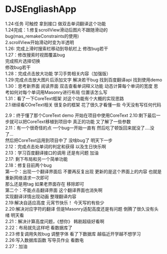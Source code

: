 # DJSEngliashApp
1.24:任务  可触控 拿到接口 做双击单词翻译这个功能   
1.24完成：1.修复scrollView滑动后图片不跟随滑动的bug(mas_remakeConstraints的使用)   
2.scrollView开始滑动时变为半透明   
1.26: 完成上滑时搜索栏移动到导航栏上
修改bug若干   
1.27：修改搜索时视图覆盖bug    
完成照片选择切换   
修改bug若干   
1.28：完成点击放大功能 学习手势相关内容（加强版）   
1.29:完成点击放大图片后添加文字 解决若干bug 找到百度翻译api 找到使用demo   
1.30：思考新界面 阅读界面 双击查看单词释义功能 动态计算每个单词的宽度 思考如何对每个单词用Masonry进行布局 位置该怎么写   
1.31：看了一下CoreText框架 对这个功能有个大概的实现思路       
2.1:继续看COreText相关 很复杂的框架 花了很久才看懂一些  今天没有写任何代码    

2.9：终于懂了那个CoreText demo 开始在项目中使用CoreText
2.10:剩下最后一步就可以把CoreText移植到项目中 真正的功能 又了解了一些参数    
2.11：有一个很奇怪的点 一个bug一开始一直有 然后吃了顿饭回来就没了....没了...   
然后把CoreText运用到项目中了 没啥bug了 明天下一步     
2.12：完成点击处单词的判定和获得 以及生日快乐啊   
2.13：学习百度翻译接口的调用 还是有问题     加油      
2.17: 剩下布局和另一个简单功能          
2.18：修复目前两个bug    
第一个：出现一个翻译界面后 不要再反复出现 更新的是这个界面上的内容 也就是重新网络请求一次即可    
那么还是用tag 如果老界面存在 移除即可    
第二个：不能点击翻译界面 这个翻译界面也消失啊        
实现翻译详情出现动画 整理翻译内容      
2.19:解决自适应高度 元宵节快乐！ 今天写的有些少      
2.20:解决对应字符的翻译 但是Masonry适配高度还是有问题 倒腾了很久没有头绪 明天看   
2.21：解决计算高度问题，《想你》 韩剧超级好看啊         
2.22：布局就先这样吧 看数据库了    
2.23:修复调用失败bug 调整字体 看了下数据库 越临近开学越不想学习       
2.26:写入数据库函数 写导员作业 看数电    
2.27：加油    
